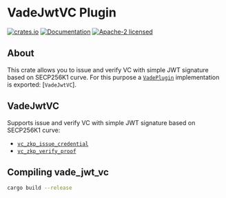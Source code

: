 # VadeJwtVC Plugin

[![crates.io](https://img.shields.io/crates/v/vade-jwt-vc.svg)](https://crates.io/crates/vade-jwt-vc)
[![Documentation](https://docs.rs/vade-jwt-vc/badge.svg)](https://docs.rs/vade-jwt-vc:q)
[![Apache-2 licensed](https://img.shields.io/crates/l/vade-jwt-vc.svg)](./LICENSE.txt)

## About
This crate allows you to issue and verify VC with simple JWT signature based on SECP256K1 curve.
For this purpose a [`VadePlugin`] implementation is exported: [`VadeJwtVC`].

## VadeJwtVC

Supports issue and verify VC with simple JWT signature based on SECP256K1 curve:

- [`vc_zkp_issue_credential`]
- [`vc_zkp_verify_proof`]

## Compiling vade_jwt_vc

```sh
cargo build --release
```

[`vc_zkp_issue_credential`]: https://docs.rs/vade_evan_bbs/*/vade_evan_bbs/struct.VadeEvanBbs.html#method.vc_zkp_issue_credential
[`vc_zkp_verify_proof`]: https://docs.rs/vade_evan_bbs/*/vade_evan_bbs/struct.VadeEvanBbs.html#method.vc_zkp_verify_proof
[`VadeJwtVC `]: https://git.slock.it/equs/interop/vade/vade-jwt-vc
[`VadePlugin`]: https://docs.rs/vade/*/vade/trait.VadePlugin.html